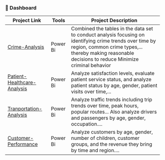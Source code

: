 ### 📂 Dashboard
Project Link | Tools | Project Description
---|---|---
[Crime-Analysis](https://github.com/quynhnguyenuet/Dash_Board_Project/tree/main/Crime%20Dashboard) | Power Bi| Combined the tables in the data set to conduct analysis focusing on identifying crime trends over time by region, common crime types,... thereby making reasonable decisions to reduce Minimize criminal behavior
[Patient-Healthcare-Analysis](https://github.com/quynhnguyenuet/Dash_Board_Project/tree/main/Patients%20Healthcare%20dataset)| Power Bi | Analyze satisfaction levels, evaluate patient service status, and analyze patient status by age, gender, patient visits over time,... |
[Tranportation-Analysis](https://github.com/quynhnguyenuet/Dash_Board_Project/tree/main/Transportation%20Resources)| Power Bi | Analyze traffic trends including trip trends over time, peak hours, popular routes... Also analyze drivers and passengers by age, gender, occupation.... |
[Customer-Performance](https://github.com/quynhnguyenuet/Dash_Board_Project/tree/main/Customer-Performance)| Power Bi | Analyze customers by age, gender, number of children, customer groups, and the revenue they bring by time and region....|
